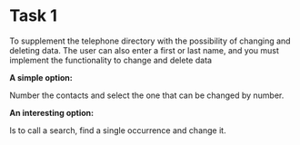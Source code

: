 # Task 1

To supplement the telephone directory with the possibility of changing and deleting
data. The user can also enter a first or last name, and you must implement the functionality
to change and delete data

**A simple option:**

Number the contacts and select the one that can be changed by number.

**An interesting option:**

Is to call a search, find a single occurrence and change it.
